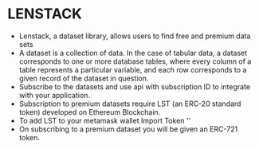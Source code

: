 # LENSTACK

* Lenstack, a dataset library, allows users to find free and premium data sets
* A dataset is a collection of data. In the case of tabular data, a dataset corresponds to one or more database tables, 
where every column of a table represents a particular variable, and each row corresponds to a given record of the dataset in question.
* Subscribe to the datasets and use api with subscription ID to integrate with your application.
* Subscription to premium datasets require LST (an ERC-20 standard token) developed on Ethereum Blockchain.
* To add LST to your metamask wallet Import Token ''
* On subscribing to a premium dataset you will be given an ERC-721 token.